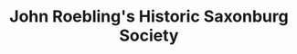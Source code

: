 ---
layout: repo
title: "John Roebling's Historic Saxonburg Society"
id: 15173
permalink: repos/15173/
---
